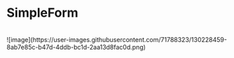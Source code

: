 # SimpleForm
<br>
![image](https://user-images.githubusercontent.com/71788323/130228459-8ab7e85c-b47d-4ddb-bc1d-2aa13d8fac0d.png)

